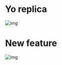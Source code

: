 # Yo replica
![img](https://i.imgur.com/5xVKdbo.png)
# New feature
![img](https://i.imgur.com/SmEsP7Z.png)
